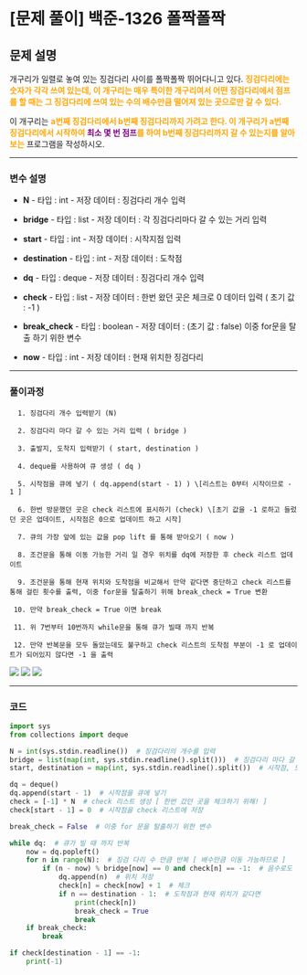 # [문제 풀이] 백준-1326 폴짝폴짝

## 문제 설명
개구리가 일렬로 놓여 있는 징검다리 사이를 폴짝폴짝 뛰어다니고 있다. 
<span style="color:orange;">**징검다리에는 숫자가 각각 쓰여 있는데, 이 개구리는 매우 특이한 개구리여서 어떤 징검다리에서 점프를 할 때는 그 징검다리에 쓰여 있는 수의 배수만큼 떨어져 있는 곳으로만 갈 수 있다.**</span>

이 개구리는 <span style="color:orange;"> **a번째 징검다리에서 b번째 징검다리까지 가려고 한다. 이 개구리가 a번째 징검다리에서 시작하여 <span style= "color:purple">최소 몇 번 점프</span>를 하여 b번째 징검다리까지 갈 수 있는지를 알아보는** </span>프로그램을 작성하시오.

  ---
### 변수 설명
   
   - **N**
    - 타입 : int
    - 저장 데이터 : 징검다리 개수 입력
   
   - **bridge**
    - 타입 : list
    - 저장 데이터 : 각 징검다리마다 갈 수 있는 거리 입력
   
   - **start**
    - 타입 : int
    - 저장 데이터 : 시작지점 입력
   
   - **destination**
    - 타입 : int
    - 저장 데이터 : 도착점
   
   - **dq**
    - 타입 : deque 
    - 저장 데이터 : 징검다리 개수 입력
    
   - **check**
    - 타입 : list
    - 저장 데이터 : 한번 왔던 곳은 체크로 0 데이터 입력 ( 초기 값 : -1 )
  
   - **break_check**
    - 타입 : boolean
    - 저장 데이터 : (초기 값 : false) 이중 for문을 탈출 하기 위한 변수
   
   - **now**
    - 타입 : int
    - 저장 데이터 : 현재 위치한 징검다리
    
 ---
  
   ### 풀이과정
```text
  1. 징검다리 개수 입력받기 (N)
  
  2. 징검다리 마다 갈 수 있는 거리 입력 ( bridge )
  
  3. 출발지, 도착지 입력받기 ( start, destination )
  
  4. deque를 사용하여 큐 생성 ( dq )
  
  5. 시작점을 큐에 넣기 ( dq.append(start - 1) ) \[리스트는 0부터 시작이므로 - 1 ]
  
  6. 한번 방문했던 곳은 check 리스트에 표시하기 (check) \[초기 값을 -1 로하고 들렀던 곳은 업데이트, 시작점은 0으로 업데이트 하고 시작]
  
  7. 큐의 가장 앞에 있는 값을 pop lift 를 통해 받아오기 ( now )
  
  8. 조건문을 통해 이동 가능한 거리 일 경우 위치를 dq에 저장한 후 check 리스트 업데이트
  
  9. 조건문을 통해 현재 위치와 도착점을 비교해서 만약 같다면 중단하고 check 리스트를 통해 걸린 횟수를 출력, 이중 for문을 탈출하기 위해 break_check = True 변환
 
 10. 만약 break_check = True 이면 break
 
 11. 위 7번부터 10번까지 while문을 통해 큐가 빌때 까지 반복
 
 12. 만약 반복문을 모두 돌았는데도 불구하고 check 리스트의 도착점 부분이 -1 로 업데이트가 되어있지 않다면 -1 을 출력 
 ```
  ![](https://images.velog.io/images/soshin_dev/post/5e92c368-4b4b-4a3c-b982-088d75f9e136/KakaoTalk_20220124_145605950.jpg)
  ![](https://images.velog.io/images/soshin_dev/post/81b94b86-fac9-4f83-9b93-909f597692a0/KakaoTalk_20220124_145605950_01.jpg)
  ![](https://images.velog.io/images/soshin_dev/post/b2bf9afe-c8c2-42fd-a863-2162e035bae8/KakaoTalk_20220124_145605950_02.jpg)
  
  ---
### 코드

```python
import sys
from collections import deque

N = int(sys.stdin.readline())  # 징검다리의 개수를 입력
bridge = list(map(int, sys.stdin.readline().split()))  # 징검다리 마다 갈 수 있는 거리 입력
start, destination = map(int, sys.stdin.readline().split())  # 시작점, 도착점 입력

dq = deque()
dq.append(start - 1)  # 시작점을 큐에 넣기
check = [-1] * N  # check 리스트 생성 [ 한번 갔던 곳을 체크하기 위해! ]
check[start - 1] = 0  # 시작점을 check 리스트에 저장

break_check = False  # 이중 for 문을 탈출하기 위한 변수

while dq:  # 큐가 빌 때 까지 반복
    now = dq.popleft()
    for n in range(N):  # 징검 다리 수 만큼 반복 [ 배수만큼 이동 가능하므로 ]
        if (n - now) % bridge[now] == 0 and check[n] == -1:  # 음수로도 이동이 가능하므로 n - now 로 값 지정
            dq.append(n)  # 위치 저장
            check[n] = check[now] + 1  # 체크
            if n == destination - 1:  # 도착점과 현재 위치가 같다면
                print(check[n])
                break_check = True
                break
    if break_check:
        break

if check[destination - 1] == -1:
    print(-1)
```

